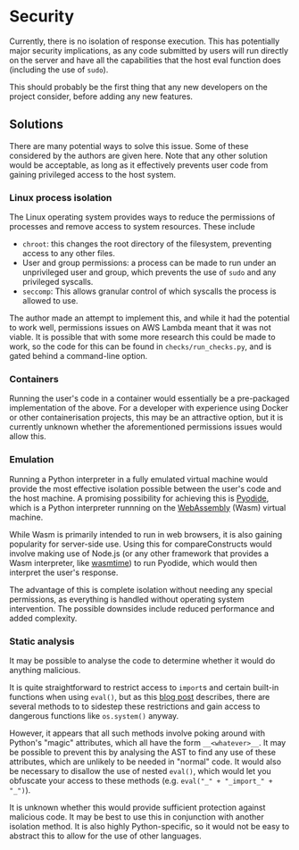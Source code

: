# Security

Currently, there is no isolation of response execution. This has potentially major security
implications, as any code submitted by users will run directly on the server and have all the 
capabilities that the host eval function does (including the use of `sudo`).

This should probably be the first thing that any new developers on the project consider,
before adding any new features.

## Solutions
There are many potential ways to solve this issue. Some of these considered by the authors 
are given here. Note that any other solution would be acceptable, as long as it effectively
prevents user code from gaining privileged access to the host system.

### Linux process isolation
The Linux operating system provides ways to reduce the permissions of processes and remove
access to system resources. These include
- `chroot`: this changes the root directory of the filesystem, preventing access to any other
  files.
- User and group permissions: a process can be made to run under an unprivileged user and group,
  which prevents the use of `sudo` and any privileged syscalls.
- `seccomp`: This allows granular control of which syscalls the process is allowed to use.

The author made an attempt to implement this, and while it had the potential to work well,
permissions issues on AWS Lambda meant that it was not viable. It is possible that with some
more research this could be made to work, so the code for this can be found in `checks/run_checks.py`, and is gated behind a command-line option.

### Containers
Running the user's code in a container would essentially be a pre-packaged implementation of the 
above. For a developer with experience using Docker or other containerisation projects, this may
be an attractive option, but it is currently unknown whether the aforementioned permissions issues
would allow this.

### Emulation
Running a Python interpreter in a fully emulated virtual machine would provide the most effective 
isolation possible between the user's code and the host machine. A promising possibility for
achieving this is [Pyodide](https://pyodide.org/en/stable/), which is a Python interpreter
runnning on the [WebAssembly](https://webassembly.org/) (Wasm) virtual machine.

While Wasm is primarily intended to run in web browsers, it is also gaining popularity for 
server-side use. Using this for compareConstructs would involve making use of Node.js (or 
any other framework that provides a Wasm interpreter, like [wasmtime](https://github.com/bytecodealliance/wasmtime)) to run Pyodide, which would then interpret the user's response.

The advantage of this is complete isolation without needing any special permissions, as everything
is handled without operating system intervention. The possible downsides include reduced
performance and added complexity.

### Static analysis
It may be possible to analyse the code to determine whether it would do anything malicious.

It is quite straightforward to restrict access to `import`s and certain built-in functions
when using `eval()`, but as this [blog post](https://nedbatchelder.com/blog/201206/eval_really_is_dangerous.html) describes, there are several methods to to sidestep
these restrictions and gain access to dangerous functions like `os.system()` anyway.

However, it appears that all such methods involve poking around with Python's "magic" attributes,
which all have the form `__<whatever>__`. It may be possible to prevent this by analysing 
the AST to find any use of these attributes, which are unlikely to be needed in "normal" code.
It would also be necessary to disallow the use of nested `eval()`, which would let you
obfuscate your access to these methods (e.g. `eval("_" + "_import_" + "_")`). 

It is unknown whether this would provide sufficient protection against malicious code. It may be 
best to use this in conjunction with another isolation method. It is also highly Python-specific,
so it would not be easy to abstract this to allow for the use of other languages.

